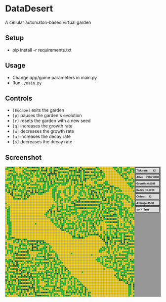 # DataDesert
A cellular automaton-based virtual garden

## Setup
- pip install -r requirements.txt

## Usage
- Change app/game parameters in main.py
- Run `./main.py`

## Controls
- `[Escape]` exits the garden
- `[p]` pauses the garden's evolution
- `[r]` resets the garden with a new seed
- `[q]` increases the growth rate
- `[w]` decreases the growth rate
- `[a]` increases the decay rate
- `[s]` decreases the decay rate

## Screenshot
![Demo of Garden running in desert mode](./.github/demo.png "Demo")
